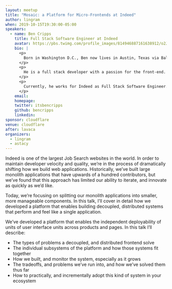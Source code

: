```yaml
---
layout: meetup
title: "Mosaic: a Platform for Micro-Frontends at Indeed"
author: lingram
when: 2019-10-15T19:30:00-05:00
speakers:
  - name: Ben Cripps
    title: Full Stack Software Engineer at Indeed
    avatar: https://pbs.twimg.com/profile_images/814946887161638912/o2JC7WQ2_400x400.jpg
    bio: |
      <p>
        Born in Washington D.C., Ben now lives in Austin, Texas via Baltimore MD. He enjoys lifting weights, hiking with his wife and dog, the Orioles, ping pong, and reading.
      </p>
      <p>
        He is a full stack developer with a passion for the front-end. He enjoys writing JavaScript, with a focus on functional paradigms. Although he prefers React, he pride himself on being framework agnostic. Apart from client-side code and Node, he likes to write python and doesn't mind the occasional C# or Java.
      </p>
      <p>
        Currently, he works for Indeed as Full Stack Software Engineer. He also enjoys open source, and spends a good deal of time contributing to personal and public open source projects.
      </p>
    email:
    homepage:
    twitter: itsbencripps
    github: bencripps
    linkedin:
sponsor: cloudflare
venue: cloudflare
after: lavaca
organizers:
  - lingram
  - astacy
---
```


Indeed is one of the largest Job Search websites in the world. In order to maintain developer velocity and quality, we’re in the process of dramatically shifting how we build web applications. Historically, we’ve built large monolith applications that have upwards of a hundred contributors, but we’ve found that this approach has limited our ability to iterate, and innovate as quickly as we’d like.

Today, we’re focusing on splitting our monolith applications into smaller, more manageable components. In this talk, I’ll cover in detail how we developed a platform that enables building decoupled, distributed systems that perform and feel like a single application.

We’ve developed a platform that enables the independent deployability of units of user interface units across products and pages. In this talk I’ll describe:

* The types of problems a decoupled, and distributed frontend solve
* The individual subsystems of the platform and how those systems fit together
* How we built, and monitor the system, especially as it grows
* The tradeoffs, and problems we’ve run into, and how we’ve solved them thus far
* How to practically, and incrementally adopt this kind of system in your ecosystem
